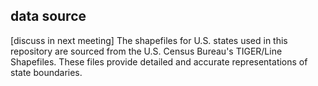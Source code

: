 ## data source
[discuss in next meeting]
The shapefiles for U.S. states used in this repository are sourced from the U.S. Census Bureau's TIGER/Line Shapefiles. These files provide detailed and accurate representations of state boundaries.
